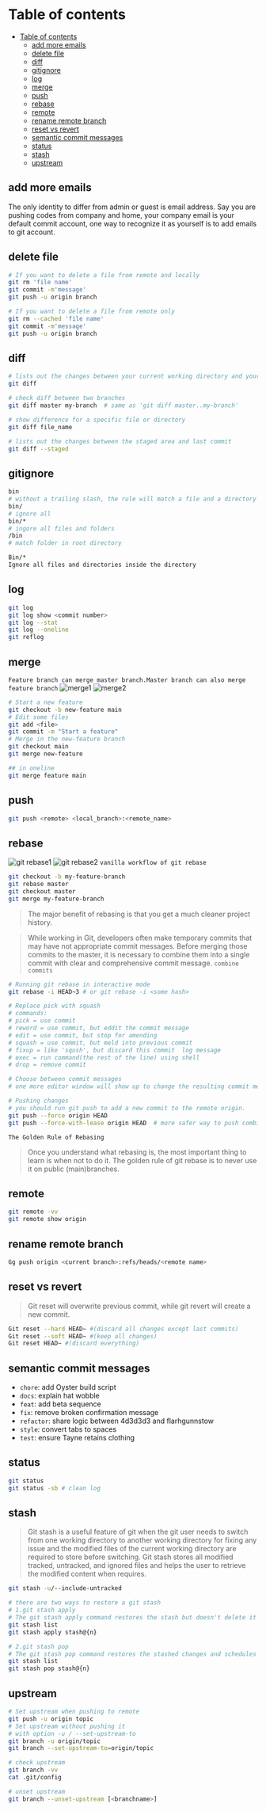 # Table of contents
- [Table of contents](#table-of-contents)
  - [add more emails](#add-more-emails)
  - [delete file](#delete-file)
  - [diff](#diff)
  - [gitignore](#gitignore)
  - [log](#log)
  - [merge](#merge)
  - [push](#push)
  - [rebase](#rebase)
  - [remote](#remote)
  - [rename remote branch](#rename-remote-branch)
  - [reset vs revert](#reset-vs-revert)
  - [semantic commit messages](#semantic-commit-messages)
  - [status](#status)
  - [stash](#stash)
  - [upstream](#upstream)

## add more emails
The only identity to differ from admin or guest is email address. Say you are pushing codes from company and home, your company email is your default commit account, one way to recognize it as yourself is to add emails to git account.

## delete file
```sh
# If you want to delete a file from remote and locally
git rm 'file name'
git commit -m'message'
git push -u origin branch

# If you want to delete a file from remote only
git rm --cached 'file name'
git commit -m'message'
git push -u origin branch
```

## diff
```sh
# lists out the changes between your current working directory and your staging area
git diff

# check diff between two branches
git diff master my-branch  # same as 'git diff master..my-branch'

# show difference for a specific file or directory
git diff file_name

# lists out the changes between the staged area and last commit
git diff --staged
```

## gitignore
```sh
bin
# without a trailing slash, the rule will match a file and a directory
bin/
# ignore all
bin/*
# ingore all files and folders
/bin
# match folder in root directory

Bin/*
Ignore all files and directories inside the directory
```

## log
```sh
git log
git log show <commit number>
git log --stat
git log --oneline
git reflog
```

## merge
`Feature branch can merge master branch.Master branch can also merge feature branch`
![merge1](assets/merge1.png)
![merge2](assets/merge2.png)
```sh
# Start a new feature
git checkout -b new-feature main
# Edit some files
git add <file>
git commit -m "Start a feature"
# Merge in the new-feature branch
git checkout main
git merge new-feature

## in oneline
git merge feature main
```

## push
```sh
git push <remote> <local_branch>:<remote_name>
```

## rebase
![git rebase1](assets/gitrebase1.png)
![git rebase2](assets/gitrebase2.png)
`vanilla workflow of git rebase`
```sh
git checkout -b my-feature-branch
git rebase master
git checkout master
git merge my-feature-branch
```
> The major benefit of rebasing is that you get a much cleaner project history.

> While working in Git, developers often make temporary commits that may have not appropriate commit messages. Before merging those commits to the master, it is necessary to combine them into a single commit with clear and comprehensive commit message.
`combine commits`
```sh
# Running git rebase in interactive mode
git rebase -i HEAD~3 # or git rebase -i <some hash>

# Replace pick with squash
# commands: 
# pick = use commit
# reword = use commit, but eddit the commit message
# edit = use commit, but stop for amending
# squash = use commit, but meld into previous commit
# fixup = like 'sqush', but discard this commit  log message
# exec = run command(the rest of the line) using shell
# drop = remove commit

# Choose between commit messages
# one more editor window will show up to change the resulting commit message.

# Pushing changes
# you should run git push to add a new commit to the remote origin.
git push --force origin HEAD
git push --force-with-lease origin HEAD  # more safer way to push combined commits
```
`The Golden Rule of Rebasing`
> Once you understand what rebasing is, the most important thing to learn is when not to do it. The golden rule of git rebase is to never use it on public (main)branches.

## remote
```sh
git remote -vv
git remote show origin
```

## rename remote branch
```sh
Gg push origin <current branch>:refs/heads/<remote name>
```

## reset vs revert
> Git reset will overwrite previous commit, while git revert will create a new commit.
```sh
Git reset --hard HEAD~ #(discard all changes except last commits)
Git reset --soft HEAD~ #(keep all changes)
Git reset HEAD~ #(discard everything)
```

## semantic commit messages
- `chore`: add Oyster build script 
- `docs`: explain hat wobble 
- `feat`: add beta sequence 
- `fix`: remove broken confirmation message 
- `refactor`: share logic between 4d3d3d3 and flarhgunnstow 
- `style`: convert tabs to spaces 
- `test`: ensure Tayne retains clothing

## status
```sh
git status
git status -sb # clean log
```

## stash
> Git stash is a useful feature of git when the git user needs to switch from one working directory to another working directory for fixing any issue and the modified files of the current working directory are required to store before switching. Git stash stores all modified tracked, untracked, and ignored files and helps the user to retrieve the modified content when requires.
```sh
git stash -u/--include-untracked

# there are two ways to restore a git stash
# 1.git stash apply
# The git stash apply command restores the stash but doesn't delete it from the reference
git stash list
git stash apply stash@{n}

# 2.git stash pop
# The git stash pop command restores the stashed changes and schedules the stash for deletion from the reference
git stash list
git stash pop stash@{n}
```

## upstream
```sh
# Set upstream when pushing to remote 
git push -u origin topic 
# Set upstream without pushing it 
# with option -u / --set-upstream-to 
git branch -u origin/topic 
git branch --set-upstream-to=origin/topic

# check upstream
git branch -vv
cat .git/config

# unset upstream
git branch --unset-upstream [<branchname>]
```